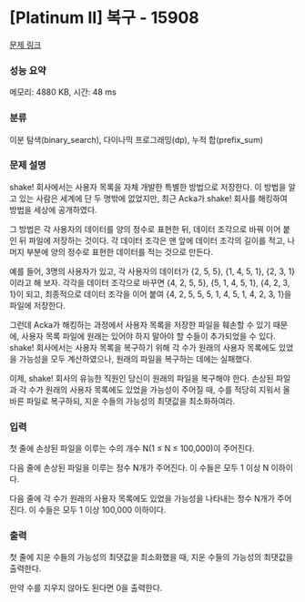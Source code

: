 # [Platinum II] 복구 - 15908 

[문제 링크](https://www.acmicpc.net/problem/15908) 

### 성능 요약

메모리: 4880 KB, 시간: 48 ms

### 분류

이분 탐색(binary_search), 다이나믹 프로그래밍(dp), 누적 합(prefix_sum)

### 문제 설명

<p>shake! 회사에서는 사용자 목록을 자체 개발한 특별한 방법으로 저장한다. 이 방법을 알고 있는 사람은 세계에 단 두 명밖에 없었지만, 최근 Acka가 shake! 회사를 해킹하여 방법을 세상에 공개하였다.</p>

<p>그 방법은 각 사용자의 데이터를 양의 정수로 표현한 뒤, 데이터 조각으로 바꿔 이어 붙인 뒤 파일에 저장하는 것이다. 각 데이터 조각은 맨 앞에 데이터 조각의 길이를 적고, 나머지 부분에 양의 정수로 표현한 데이터를 적는 것으로 만든다.</p>

<p>예를 들어, 3명의 사용자가 있고, 각 사용자의 데이터가 {2, 5, 5}, {1, 4, 5, 1}, {2, 3, 1}이라고 해 보자. 각각을 데이터 조각으로 바꾸면 {4, 2, 5, 5}, {5, 1, 4, 5, 1}, {4, 2, 3, 1}이 되고, 최종적으로 데이터 조각을 이어 붙여 {4, 2, 5, 5, 5, 1, 4, 5, 1, 4, 2, 3, 1}을 파일에 저장한다.</p>

<p>그런데 Acka가 해킹하는 과정에서 사용자 목록을 저장한 파일을 훼손할 수 있기 때문에, 사용자 목록 파일에 원래는 있어야 하지 말아야 할 수들이 추가되었을 수 있다. shake! 회사에서는 사용자 목록을 복구하기 위해 각 수가 원래의 사용자 목록에도 있었을 가능성을 모두 계산하였으나, 원래의 파일을 복구하는 데에는 실패했다.</p>

<p>이제, shake! 회사의 유능한 직원인 당신이 원래의 파일을 복구해야 한다. 손상된 파일과 각 수가 원래의 사용자 목록에도 있었을 가능성이 주어질 때, 수를 적당히 지워서 올바른 파일로 복구하되, 지운 수들의 가능성의 최댓값을 최소화하여라.</p>

### 입력 

 <p>첫 줄에 손상된 파일을 이루는 수의 개수 N(1 ≤ N ≤ 100,000)이 주어진다.</p>

<p>다음 줄에 손상된 파일을 이루는 정수 N개가 주어진다. 이 수들은 모두 1 이상 N 이하이다.</p>

<p>다음 줄에 각 수가 원래의 사용자 목록에도 있었을 가능성을 나타내는 정수 N개가 주어진다. 이 수들은 모두 1 이상 100,000 이하이다.</p>

### 출력 

 <p>첫 줄에 지운 수들의 가능성의 최댓값을 최소화했을 때, 지운 수들의 가능성의 최댓값을 출력한다.</p>

<p>만약 수를 지우지 않아도 된다면 0을 출력한다.</p>

